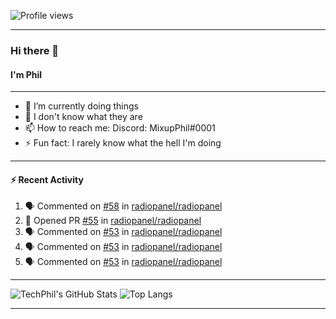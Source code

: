 ![Profile views](https://gpvc.arturio.dev/TechPhil)

---

### Hi there 👋
#### I'm Phil

---

- 🔭 I’m currently doing things
- 🌱 I don't know what they are
- 📫 How to reach me: Discord: MixupPhil#0001
- ⚡ Fun fact: I rarely know what the hell I'm doing

---

#### ⚡ Recent Activity
<!--START_SECTION:activity-->
1. 🗣 Commented on [#58](https://github.com//radiopanel/radiopanel/issues/58) in [radiopanel/radiopanel](https://github.com//radiopanel/radiopanel)
2. 💪 Opened PR [#55](https://github.com//radiopanel/radiopanel/pull/55) in [radiopanel/radiopanel](https://github.com//radiopanel/radiopanel)
3. 🗣 Commented on [#53](https://github.com//radiopanel/radiopanel/issues/53) in [radiopanel/radiopanel](https://github.com//radiopanel/radiopanel)
4. 🗣 Commented on [#53](https://github.com//radiopanel/radiopanel/issues/53) in [radiopanel/radiopanel](https://github.com//radiopanel/radiopanel)
5. 🗣 Commented on [#53](https://github.com//radiopanel/radiopanel/issues/53) in [radiopanel/radiopanel](https://github.com//radiopanel/radiopanel)
<!--END_SECTION:activity-->

---

![TechPhil's GitHub Stats](https://github-readme-stats.vercel.app/api?username=techphil&count_private=true)
![Top Langs](https://github-readme-stats.vercel.app/api/top-langs/?username=techphil)

---

